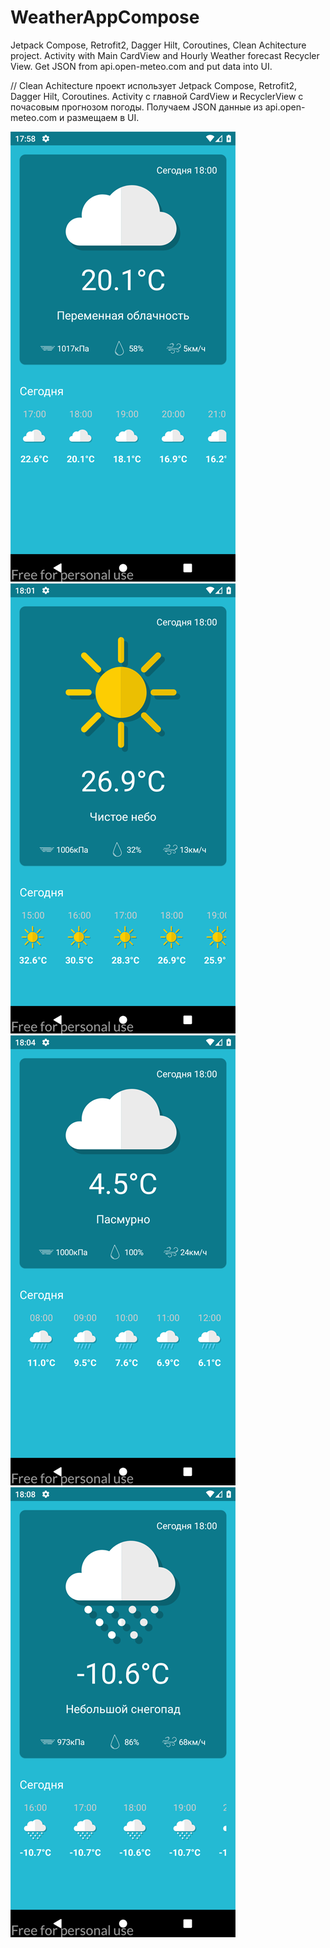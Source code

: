 # WeatherAppCompose

Jetpack Compose, Retrofit2, Dagger Hilt, Coroutines, Clean Achitecture project. 
Activity with Main CardView and Hourly Weather forecast Recycler View.
Get JSON from api.open-meteo.com and put data into UI.

// Clean Achitecture проект использует Jetpack Compose, Retrofit2, Dagger Hilt, Coroutines. 
Activity с главной CardView и RecyclerView с почасовым прогнозом погоды. 
Получаем JSON данные из api.open-meteo.com и размещаем в UI. 

![alt tag](https://github.com/Sergio994350/WeatherAppCompose/blob/master/app/src/main/res/screens/screenshot-2022-07-08_17.58.31.957.png)
![alt tag](https://github.com/Sergio994350/WeatherAppCompose/blob/master/app/src/main/res/screens/screenshot-2022-07-08_18.01.32.664.png)
![alt tag](https://github.com/Sergio994350/WeatherAppCompose/blob/master/app/src/main/res/screens/screenshot-2022-07-08_18.04.24.384.png)
![alt tag](https://github.com/Sergio994350/WeatherAppCompose/blob/master/app/src/main/res/screens/screenshot-2022-07-08_18.08.24.035.png)
